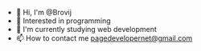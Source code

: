 - 👋 Hi, I'm @Brovij
- 👀 Interested in programming
- 🌱 I'm currently studying web development
- 📫 How to contact me pagedevelopernet@gmail.com

<!---
Brovij/Brovij is a ✨ special ✨ repository because its `README.md` (this file) appears on your GitHub profile.
You can click the Preview link to take a look at your changes.
--->
